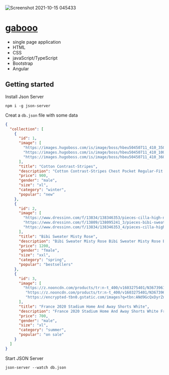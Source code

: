 ![Screenshot 2021-10-15 045433](https://user-images.githubusercontent.com/83503164/137424781-0a5c1942-2580-4c99-b7ea-0a3b522fa539.png)

# [gabooo](https://saicoo.github.io/angular-gabooo/)
- single page application
- HTML
- CSS
- javaScript/TypeScript
- Bootstrap
- Angular
## Getting started
Install Json Server

```
npm i -g json-server
```
Creat a `db.json` file with some data
```json
{
  "collection": [
    {
      "id": 1,
      "image": [
        "https://images.hugoboss.com/is/image/boss/hbeu50450711_410_350?$large$=&fit=crop,1&align=1,1&wid=270&qlt=80",
        "https://images.hugoboss.com/is/image/boss/hbeu50450711_410_100?$large$=&fit=crop,1&align=1,1&extendN=0.05,0.05,0.05,0.05&wid=462&qlt=80",
        "https://images.hugoboss.com/is/image/boss/hbeu50450711_410_360?$large$=&fit=crop,1&align=1,1&wid=462&qlt=80"
      ],
      "title": "Cotton Contrast-Stripes",
      "description": "Cotton Contrast-Stripes Chest Pocket Regular-Fit Shirt for Men Cotton Contrast-Stripes Chest Pocket Regular-Fit Shirt",
      "price": 900,
      "gender": "male",
      "size": "xl",
      "category": "winter",
      "popular": "new"
    },
    {
      "id": 2,
      "image": [
        "https://www.dressinn.com/f/13834/138346353/pieces-cilla-high-neck-sweater.jpg",
        "https://www.dressinn.com/f/13809/138095241_3/pieces-bibi-sweater.jpg",
        "https://www.dressinn.com/f/13834/138346353_4/pieces-cilla-high-neck-sweater.jpg"
      ],
      "title": "Bibi Sweater Misty Rose",
      "description": "Bibi Sweater Misty Rose Bibi Sweater Misty Rose Bibi Sweater Misty Rose Bibi Sweater Misty Rose Bibi Sweater Misty Rose",
      "price": 1200,
      "gender": "fmale",
      "size": "xxl",
      "category": "spring",
      "popular": "bestsellers"
    },
    {
      "id": 3,
      "image": [
        "https://z.nooncdn.com/products/tr:n-t_400/v1603275401/N36739610V_1.jpg",
         "https://z.nooncdn.com/products/tr:n-t_400/v1603275401/N36739610V_2.jpg"
         "https://encrypted-tbn0.gstatic.com/images?q=tbn:ANd9GcQxDyrZno3MY3QTl7BoVuCHJe-nQJF5dG3-F0ZwSDX4YKaxSa3-amGENW9PmpDqroWbzpw&usqp=CAU"
      ],
      "title": "France 2020 Stadium Home And Away Shorts White",
      "description": "France 2020 Stadium Home And Away Shorts White France 2020 Stadium Home And Away Shorts White France 2020 Stadium Home And Away Shorts",
      "price": 700,
      "gender": "male",
      "size": "xl",
      "category": "summer",
      "popular": "on sale"
    }
  ]
}
```
Start JSON Server
```
json-server --watch db.json
```
